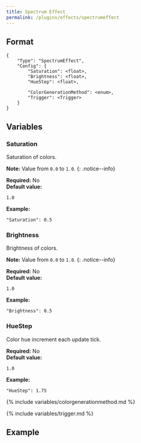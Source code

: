 ```yaml
---
title: Spectrum Effect
permalink: /plugins/effects/spectrumeffect
---
```


## Format

~~~
{
    "Type": "SpectrumEffect",
    "Config": {
        "Saturation": <float>,
        "Brightness": <float>,
        "HueStep": <float>,

        "ColorGenerationMethod": <enum>,
        "Trigger": <Trigger>
    }
}
~~~

## Variables

### Saturation
<div class="variable-block" markdown="block">

Saturation of colors.

**Note:** Value from `0.0` to `1.0`.
{: .notice--info}

**Required:** No<br>
**Default value:**
~~~
1.0
~~~
**Example:**
~~~
"Saturation": 0.5
~~~

</div>

### Brightness
<div class="variable-block" markdown="block">

Brightness of colors.

**Note:** Value from `0.0` to `1.0`.
{: .notice--info}

**Required:** No<br>
**Default value:**
~~~
1.0
~~~
**Example:**
~~~
"Brightness": 0.5
~~~

</div>

### HueStep
<div class="variable-block" markdown="block">

Color hue increment each update tick.

**Required:** No<br>
**Default value:**
~~~
1.0
~~~
**Example:**
~~~
"HueStep": 1.75
~~~

</div>

{% include variables/colorgenerationmethod.md %}

{% include variables/trigger.md %}

## Example

~~~
~~~